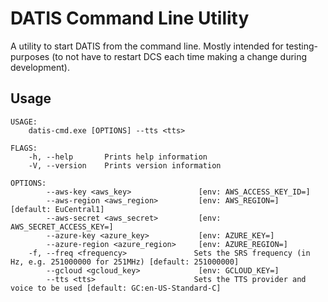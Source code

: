 # DATIS Command Line Utility

A utility to start DATIS from the command line. Mostly intended for testing-purposes (to not have to restart DCS each time making a change during development).

## Usage

```
USAGE:
    datis-cmd.exe [OPTIONS] --tts <tts>

FLAGS:
    -h, --help       Prints help information
    -V, --version    Prints version information

OPTIONS:
        --aws-key <aws_key>               [env: AWS_ACCESS_KEY_ID=]
        --aws-region <aws_region>         [env: AWS_REGION=]  [default: EuCentral1]
        --aws-secret <aws_secret>         [env: AWS_SECRET_ACCESS_KEY=]
        --azure-key <azure_key>           [env: AZURE_KEY=]
        --azure-region <azure_region>     [env: AZURE_REGION=]
    -f, --freq <frequency>               Sets the SRS frequency (in Hz, e.g. 251000000 for 251MHz) [default: 251000000]
        --gcloud <gcloud_key>             [env: GCLOUD_KEY=]
        --tts <tts>                      Sets the TTS provider and voice to be used [default: GC:en-US-Standard-C]
```
